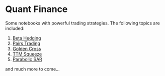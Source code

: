 # Quant Finance
Some notebooks with powerful trading strategies. The following topics are included:

1. [Beta Hedging](https://jovian.ai/embed?url=https://github.com/Roshanmahes/Quant-Finance/blob/master/Beta%20Hedging.ipynb)
2. [Pairs Trading](https://jovian.ai/embed?url=https://github.com/Roshanmahes/Quant-Finance/blob/master/Pairs%20Trading.ipynb)
3. [Golden Cross](https://jovian.ai/embed?url=https://github.com/Roshanmahes/Quant-Finance/blob/master/Golden%20Cross.ipynb)
4. [TTM Squeeze](https://jovian.ai/embed?url=https://github.com/Roshanmahes/Quant-Finance/blob/master/TTM%20Squeeze%20Strategy.ipynb)
5. [Parabolic SAR](https://jovian.ai/embed?url=https://github.com/Roshanmahes/Quant-Finance/blob/master/PSAR%20Strategy.ipynb)

and much more to come...
